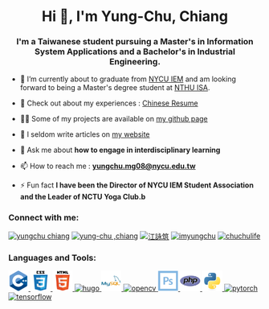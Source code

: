 <h1 align="center">Hi 👋, I'm Yung-Chu, Chiang</h1>
<h3 align="center">I'm a Taiwanese student pursuing a Master's in Information System Applications and a Bachelor's in Industrial Engineering.</h3>

- 🌱 I’m currently about to graduate from [NYCU IEM](https://iem.nycu.edu.tw) and am looking forward to being a Master's degree student at [NTHU ISA](https://isa.site.nthu.edu.tw).

- 📄 Check out about my experiences : [Chinese Resume](https://docs.google.com/document/d/1Qs0MsbnTR7OyfBkQ3vZb-KYmjUYYNy_yUDBXeB8aueY/edit?usp=sharing)

- 👨‍💻 Some of my projects are available on [my github page](https://github.com/imyungchu?tab=repositories)

- 📝 I seldom write articles on [my website](https://imyungchu.github.io/)

- 💬 Ask me about **how to engage in interdisciplinary learning**

- 📫 How to reach me : **yungchu.mg08@nycu.edu.tw**

- ⚡ Fun fact **I have been the Director of NYCU IEM Student Association and the Leader of NCTU Yoga Club.b**

<h3 align="left">Connect with me:</h3>
<p align="left">
<a href="https://www.linkedin.com/in/yungchu-chiang-30b747195/" target="blank"><img align="center" src="https://raw.githubusercontent.com/rahuldkjain/github-profile-readme-generator/master/src/images/icons/Social/linked-in-alt.svg" alt="yungchu chiang" height="30" width="40" /></a>
<a href="https://www.kaggle.com/yungchuchiang" target="blank"><img align="center" src="https://raw.githubusercontent.com/rahuldkjain/github-profile-readme-generator/master/src/images/icons/Social/kaggle.svg" alt="yung-chu ,chiang" height="30" width="40" /></a>
<a href="https://www.facebook.com/yongzhuj/" target="blank"><img align="center" src="https://raw.githubusercontent.com/rahuldkjain/github-profile-readme-generator/master/src/images/icons/Social/facebook.svg" alt="江詠筑" height="30" width="40" /></a>
<a href="https://instagram.com/imyungchu" target="blank"><img align="center" src="https://raw.githubusercontent.com/rahuldkjain/github-profile-readme-generator/master/src/images/icons/Social/instagram.svg" alt="imyungchu" height="30" width="40" /></a>
<a href="https://www.youtube.com/channel/UCFhsHnSLhKTZj_F4a2RGwVw" target="blank"><img align="center" src="https://raw.githubusercontent.com/rahuldkjain/github-profile-readme-generator/master/src/images/icons/Social/youtube.svg" alt="chuchulife" height="30" width="40" /></a>
</p>

<h3 align="left">Languages and Tools:</h3>
<p align="left"> <a href="https://www.w3schools.com/cpp/" target="_blank" rel="noreferrer"> <img src="https://raw.githubusercontent.com/devicons/devicon/master/icons/cplusplus/cplusplus-original.svg" alt="cplusplus" width="40" height="40"/> </a> <a href="https://www.w3schools.com/css/" target="_blank" rel="noreferrer"> <img src="https://raw.githubusercontent.com/devicons/devicon/master/icons/css3/css3-original-wordmark.svg" alt="css3" width="40" height="40"/> </a> <a href="https://www.w3.org/html/" target="_blank" rel="noreferrer"> <img src="https://raw.githubusercontent.com/devicons/devicon/master/icons/html5/html5-original-wordmark.svg" alt="html5" width="40" height="40"/> </a> <a href="https://gohugo.io/" target="_blank" rel="noreferrer"> <img src="https://api.iconify.design/logos-hugo.svg" alt="hugo" width="40" height="40"/> </a> <a href="https://www.mysql.com/" target="_blank" rel="noreferrer"> <img src="https://raw.githubusercontent.com/devicons/devicon/master/icons/mysql/mysql-original-wordmark.svg" alt="mysql" width="40" height="40"/> </a> <a href="https://opencv.org/" target="_blank" rel="noreferrer"> <img src="https://www.vectorlogo.zone/logos/opencv/opencv-icon.svg" alt="opencv" width="40" height="40"/> </a> <a href="https://www.photoshop.com/en" target="_blank" rel="noreferrer"> <img src="https://raw.githubusercontent.com/devicons/devicon/master/icons/photoshop/photoshop-line.svg" alt="photoshop" width="40" height="40"/> </a> <a href="https://www.php.net" target="_blank" rel="noreferrer"> <img src="https://raw.githubusercontent.com/devicons/devicon/master/icons/php/php-original.svg" alt="php" width="40" height="40"/> </a> <a href="https://www.python.org" target="_blank" rel="noreferrer"> <img src="https://raw.githubusercontent.com/devicons/devicon/master/icons/python/python-original.svg" alt="python" width="40" height="40"/> </a> <a href="https://pytorch.org/" target="_blank" rel="noreferrer"> <img src="https://www.vectorlogo.zone/logos/pytorch/pytorch-icon.svg" alt="pytorch" width="40" height="40"/> </a> <a href="https://www.tensorflow.org" target="_blank" rel="noreferrer"> <img src="https://www.vectorlogo.zone/logos/tensorflow/tensorflow-icon.svg" alt="tensorflow" width="40" height="40"/> </a> </p>
